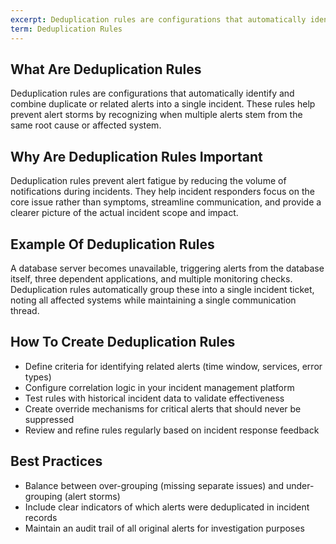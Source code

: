 ```yaml
---
excerpt: Deduplication rules are configurations that automatically identify and combine duplicate or related alerts into a single incident.
term: Deduplication Rules
---
```

## What Are Deduplication Rules

Deduplication rules are configurations that automatically identify and combine duplicate or related alerts into a single incident. These rules help prevent alert storms by recognizing when multiple alerts stem from the same root cause or affected system.

## Why Are Deduplication Rules Important

Deduplication rules prevent alert fatigue by reducing the volume of notifications during incidents. They help incident responders focus on the core issue rather than symptoms, streamline communication, and provide a clearer picture of the actual incident scope and impact.

## Example Of Deduplication Rules

A database server becomes unavailable, triggering alerts from the database itself, three dependent applications, and multiple monitoring checks. Deduplication rules automatically group these into a single incident ticket, noting all affected systems while maintaining a single communication thread.

## How To Create Deduplication Rules

- Define criteria for identifying related alerts (time window, services, error types)
- Configure correlation logic in your incident management platform
- Test rules with historical incident data to validate effectiveness
- Create override mechanisms for critical alerts that should never be suppressed
- Review and refine rules regularly based on incident response feedback

## Best Practices

- Balance between over-grouping (missing separate issues) and under-grouping (alert storms)
- Include clear indicators of which alerts were deduplicated in incident records
- Maintain an audit trail of all original alerts for investigation purposes